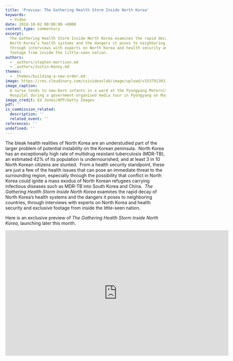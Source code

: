 ```yaml
---
title: 'Preview: The Gathering Health Storm Inside North Korea'
keywords:
  - Video
date: 2018-10-02 00:00:00 +0000
content_type: commentary
excerpt:
  The Gathering Health Storm Inside North Korea examines the rapid decay of
  North Korea’s health systems and the dangers it poses to neighboring countries,
  through interviews with experts on North Korea and health security and exclusive
  footage from inside the little-seen nation.
authors:
  - _authors/stephen-morrison.md
  - _authors/Justin-Kenny.md
themes:
  - _themes/building-a-new-order.md
image: https://res.cloudinary.com/csisideaslab/image/upload/v1537913031/health-commission/GettyImages-528833666.jpg
image_caption:
  A nurse tends to new-born infants in a ward at the Pyongyang Maternity
  Hospital during a government-organised media tour in Pyongyang on May 7, 2016.
image_credit: Ed Jones/AFP/Getty Images
pdf: ''
is_commission_related:
  description: ''
  related_event: ''
references: ''
undefined: ''
---
```


The bleak health realities of North Korea are an understudied part of the larger problem of potential instability on the Korean peninsula.  North Korea has an exceptionally high rate of multidrug resistant tuberculosis (MDR-TB), an estimated 42% of its population is undernourished, and at least 3 in 10 North Korean citizens are stunted.  From a health security standpoint, these are just a few of the health issues that can pose an immediate threat to the surrounding region, especially through the possibility that conflict in North Korea could ignite a mass exodus of North Korean refugees carrying infectious diseases such as MDR-TB into South Korea and China.  *The Gathering Health Storm Inside North Korea* examines the rapid decay of North Korea’s health systems and the dangers it poses to neighboring countries, through interviews with experts on North Korea and health security and exclusive footage from inside the little-seen nation.

Here is an exclusive preview of *The Gathering Health Storm Inside North Korea*, launching later this month.

<div class="video-wrapper post-feature-video"><iframe width="700" height="394" src="https://www.youtube.com/embed/5gAMXbKsNW8" frameborder="0" allow="autoplay; encrypted-media" allowfullscreen></iframe></div>
